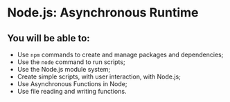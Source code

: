 # Node.js: Asynchronous Runtime

## You will be able to:

- Use `npm` commands to create and manage packages and dependencies;
- Use the `node` command to run scripts;
- Use the Node.js module system;
- Create simple scripts, with user interaction, with Node.js;
- Use Asynchronous Functions in Node;
- Use file reading and writing functions.